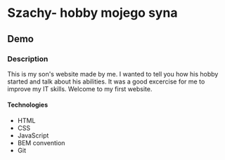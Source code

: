 # Szachy- hobby mojego syna

## Demo

### Description
This is my son's website made by me. I wanted to tell you how his hobby started and talk about his abilities. It was a good excercise for me to improve my IT skills. Welcome to my first website.

#### Technologies
- HTML
- CSS
- JavaScript
- BEM convention
- Git

